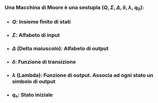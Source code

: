 ### Una Macchina di Moore è una sestupla $(Q, \Sigma, \Delta, \delta, \lambda, q_0)$:

<VSpace space="4"/>

- ### $Q$: Insieme finito di stati <VSpace space="4"/>

- ### $Σ$: Alfabeto di **input** <VSpace space="4"/>

- ### $Δ$ (Delta maiuscolo): Alfabeto di **output** <VSpace space="4"/>

- ### $δ$: Funzione di transizione <VSpace space="4"/>

- ### $λ$ (Lambda): Funzione di **output**. Associa ad ogni stato un simbolo di output <VSpace space="4"/>

- ### $q₀$: Stato iniziale
